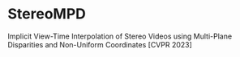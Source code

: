 # StereoMPD
Implicit View-Time Interpolation of Stereo Videos using Multi-Plane Disparities and Non-Uniform Coordinates [CVPR 2023]
